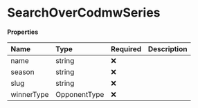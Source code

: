 # SearchOverCodmwSeries

**Properties**

| Name       | Type         | Required | Description |
| :--------- | :----------- | :------- | :---------- |
| name       | string       | ❌       |             |
| season     | string       | ❌       |             |
| slug       | string       | ❌       |             |
| winnerType | OpponentType | ❌       |             |

